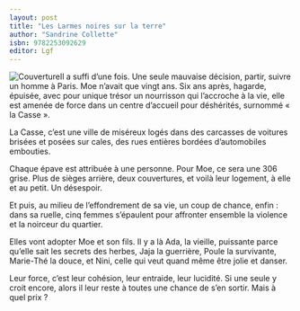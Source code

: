 ```yaml
---
layout: post
title: "Les Larmes noires sur la terre"
author: "Sandrine Collette"
isbn: 9782253092629
editor: Lgf
---
```


![Couverture](/img/9782253092629.jpg)Il a suffi d’une fois. Une seule mauvaise décision, partir, suivre un homme à Paris. Moe n’avait que vingt ans. Six ans après, hagarde, épuisée, avec pour unique trésor un nourrisson qui l’accroche à la vie, elle est amenée de force dans un centre d’accueil pour déshérités, surnommé « la Casse ».

La Casse, c’est une ville de miséreux logés dans des carcasses de voitures brisées et posées sur cales, des rues entières bordées d’automobiles embouties.

Chaque épave est attribuée à une personne. Pour Moe, ce sera une 306 grise. Plus de sièges arrière, deux couvertures, et voilà leur logement, à elle et au petit. Un désespoir.

Et puis, au milieu de l’effondrement de sa vie, un coup de chance, enfin : dans sa ruelle, cinq femmes s’épaulent pour affronter ensemble la violence et la noirceur du quartier.

Elles vont adopter Moe et son fils. Il y a là Ada, la vieille, puissante parce qu’elle sait les secrets des herbes, Jaja la guerrière, Poule la survivante, Marie-Thé la douce, et Nini, celle qui veut quand même être jolie et danser.

Leur force, c’est leur cohésion, leur entraide, leur lucidité. Si une seule y croit encore, alors il leur reste à toutes une chance de s’en sortir. Mais à quel prix ?